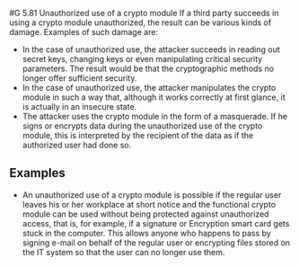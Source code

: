 #G 5.81 Unauthorized use of a crypto module
If a third party succeeds in using a crypto module unauthorized, the result can be various kinds of damage. Examples of such damage are:

* In the case of unauthorized use, the attacker succeeds in reading out secret keys, changing keys or even manipulating critical security parameters. The result would be that the cryptographic methods no longer offer sufficient security.
* In the case of unauthorized use, the attacker manipulates the crypto module in such a way that, although it works correctly at first glance, it is actually in an insecure state.
* The attacker uses the crypto module in the form of a masquerade. If he signs or encrypts data during the unauthorized use of the crypto module, this is interpreted by the recipient of the data as if the authorized user had done so.




## Examples 
* An unauthorized use of a crypto module is possible if the regular user leaves his or her workplace at short notice and the functional crypto module can be used without being protected against unauthorized access, that is, for example, if a signature or Encryption smart card gets stuck in the computer. This allows anyone who happens to pass by signing e-mail on behalf of the regular user or encrypting files stored on the IT system so that the user can no longer use them.




